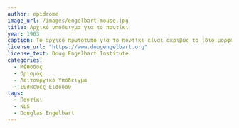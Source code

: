 ```yaml
---
author: epidrome
image_url: /images/engelbart-mouse.jpg
title: Αρχικό υπόδειγμα για το ποντίκι 
year: 1963
caption: Το αρχικό πρωτότυπο για το ποντίκι είναι ακριβώς το ίδιο μορφολογικά με τις αντίστοιχες συσκευές που παράγονται με μεγάλη επιτυχία πενήντα χρόνια μετά, αν και φυσικά έχουν βελτιωθεί πολλές επιμέρους λειτουργικές ιδιότητές του. Οι δύο τροχοί κύλισης δεν επιτρέπουν την διαγώνια κίνηση, αλλά αυτό δεν είναι μεγάλο πρόβλημα αφού η χρήση του εστιάζεται κυρίως στην επεξεργασία κειμένου. Η συσκευή αυτή είναι σημαντική καινοτομία γιατί διαφέρει σημαντικά από παρόμοιες και επέτρεψε την διεξαγωγή πειραμάτων που απέδειξαν την υπεροχή του έναντι των εναλλακτικών. 
license_url: "https://www.dougengelbart.org"
license_text: Doug Engelbart Institute
categories:
  - Μέθοδος
  - Ορισμός  
  - Λειτουργικό Υπόδειγμα 
  - Συσκευές Εισόδου
tags:
  - Ποντίκι
  - NLS
  - Douglas Engelbart
---
```

